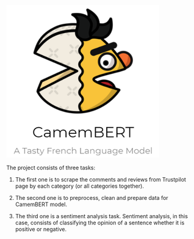 <img src='https://github.com/khasaad/Natural_Language_Processing_for_sentiment_analysis/blob/main/images/camemBert%20logo.PNG' width="400" height="400">

The project consists of three tasks:


1. The first one is to scrape the comments and reviews from Trustpilot page by each category (or all categories together). 

2. The second one is to preprocess, clean and prepare data for CamemBERT model.

3. The third one is a sentiment analysis task. Sentiment analysis, in this case, consists of classifying the opinion of a sentence whether it is positive or negative.

